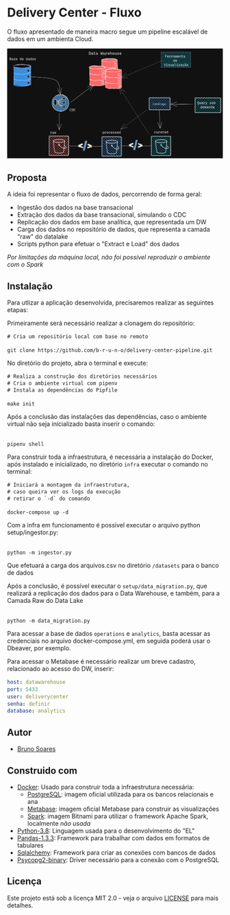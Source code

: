 # Delivery Center - Fluxo

O fluxo apresentado de maneira macro segue um pipeline escalável de dados em um ambienta Cloud.

![Fluxo-dados](img/pipeline.png)

## Proposta

A ideia foi representar o fluxo de dados, percorrendo de forma geral:

- Ingestão dos dados na base transacional
- Extração dos dados da base transacional, simulando o CDC
- Replicação dos dados em base analítica, que representada um DW
- Carga dos dados no repositório de dados, que representa a camada "raw" do datalake
- Scripts python para efetuar o "Extract e Load" dos dados
  
*Por limitações da máquina local, não foi possível reproduzir o ambiente com o Spark*

## Instalação

Para utlizar a aplicação desenvolvida, precisaremos realizar as seguintes etapas:

Primeiramente será necessário realizar a clonagem do repositório:

```shell
# Cria um repositório local com base no remoto

git clone https://github.com/b-r-u-n-o/delivery-center-pipeline.git

```
No diretório do projeto, abra o terminal e execute:
```shell
# Realiza a construção dos diretórios necessários
# Cria o ambiente virtual com pipenv
# Instala as dependências do Pipfile

make init
```
Após a conclusão das instalações das dependências, caso o ambiente virtual não seja inicializado basta inserir o comando:
```shell

pipenv shell
```
Para construir toda a infraestrutura, é necessária a instalação do Docker, após instalado e inicializado, no diretório `infra` executar o comando no terminal:
```shell
# Iniciará a montagem da infraestrutura, 
# caso queira ver os logs da execução 
# retirar o `-d` do comando

docker-compose up -d
```
Com a infra em funcionamento é possível executar o arquivo python setup/ingestor.py:
```shell

python -m ingestor.py
```
Que efetuará a carga dos arquivos.csv no diretório `/datasets` para o banco de dados

Após a conclusão, é possível executar o `setup/data_migration.py`, que realizará a replicação dos dados para o Data Warehouse, e também, para a Camada Raw do Data Lake
```shell

python -m data_migration.py
```
Para acessar a base de dados `operations` e `analytics`, basta acessar as credenciais no arquivo docker-compose.yml, em seguida poderá usar o Dbeaver, por exemplo.

Para acessar o Metabase é necessário realizar um breve cadastro, relacionado ao acesso do DW, inserir:
```yaml
host: datawarehouse
port: 5433
user: deliverycenter
senha: definir
database: analytics
``` 
## Autor

- [Bruno Soares](https://www.linkedin.com/in/tsbruno/)

## Construido com

- [Docker](https://www.docker.com/products/docker-desktop): Usado para construir toda a infraestrutura necessária:
  - [PostgreSQL](https://hub.docker.com/_/postgres): imagem oficial utilizada para os bancos relacionais e ana
  - [Metabase](https://hub.docker.com/r/metabase/metabase): imagem oficial Metabase para construir as visualizações
  - [Spark](https://hub.docker.com/r/bitnami/spark): imagem Bitnami para utilizar o framework Apache Spark, localmente _não usada_ 
- [Python-3.8](https://www.python.org/downloads/release/python-385/): Linguagem usada para o desenvolvimento do "EL"
- [Pandas-1.3.3](https://pandas.pydata.org/docs/getting_started/install.html): Framework para trabalhar com dados em formatos de tabulares
- [Sqlalchemy](https://pypi.org/project/SQLAlchemy/): Framework para criar as conexões com bancos de dados
- [Psycopg2-binary](https://pypi.org/project/psycopg2-binary/): Driver necessário para a conexão com o PostgreSQL


## Licença

Este projeto está sob a licença MIT 2.0 - veja o arquivo [LICENSE](./LICENSE) para mais detalhes.